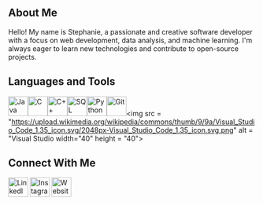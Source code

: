 ## About Me
Hello! My name is Stephanie, a passionate and creative software developer with a focus on web development, data analysis, and machine learning. I'm always eager to learn new technologies and contribute to open-source projects.


## Languages and Tools

<img src="https://cdn-icons-png.flaticon.com/512/5968/5968282.png" alt="Java" width="40" height="40"><img src="https://raw.githubusercontent.com/simple-icons/simple-icons/develop/icons/c.svg" alt="C" width="40" height="40"><img src="https://raw.githubusercontent.com/simple-icons/simple-icons/develop/icons/cplusplus.svg" alt="C++" width="40" height="40"><img src="https://raw.githubusercontent.com/simple-icons/simple-icons/develop/icons/mysql.svg" alt="SQL" width="40" height="40"><img src="https://raw.githubusercontent.com/simple-icons/simple-icons/develop/icons/python.svg" alt="Python" width="40" height="40"><img src="https://upload.wikimedia.org/wikipedia/commons/thumb/9/91/Octicons-mark-github.svg/2048px-Octicons-mark-github.svg.png" alt="Git" width="40" height="40"><img src = "https://upload.wikimedia.org/wikipedia/commons/thumb/9/9a/Visual_Studio_Code_1.35_icon.svg/2048px-Visual_Studio_Code_1.35_icon.svg.png" alt = "Visual Studio width="40" height = "40">


## Connect With Me

[<img src="https://cdn-icons-png.flaticon.com/512/174/174857.png" alt="LinkedIn" width="40" height="40">](https://www.linkedin.com/in/stephanie-blossom-831318208/)
[<img src="https://upload.wikimedia.org/wikipedia/commons/thumb/a/a5/Instagram_icon.png/2048px-Instagram_icon.png" alt="Instagram" width="40" height="40">](https://instgram.com/stephaniecblossom?igshid=NTc4MTIwNjQ2YQ==)
[<img src="https://cdn-icons-png.flaticon.com/512/2463/2463068.png" alt="Website" width="40" height="40">](https://stephanieblossom.w3spaces.com/)
